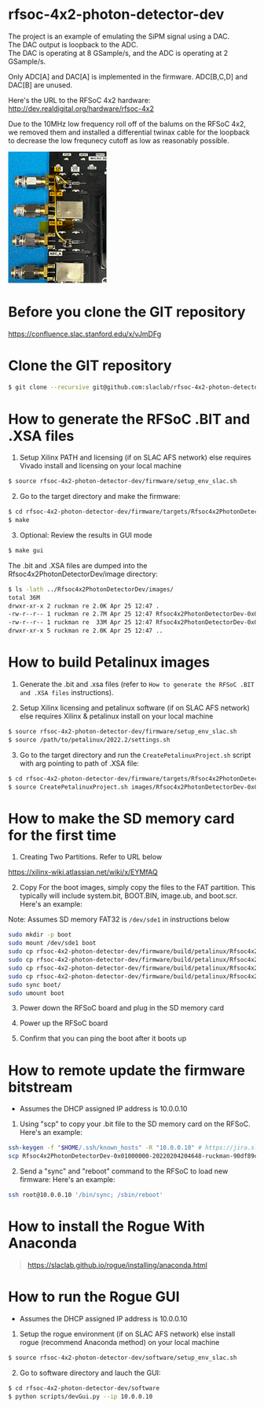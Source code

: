 # rfsoc-4x2-photon-detector-dev

The project is an example of emulating the SiPM signal using a DAC.  
The DAC output is loopback to the ADC.  
The DAC is operating at 8 GSample/s, and the ADC is operating at 2 GSample/s.

Only ADC[A] and DAC[A] is implemented in the firmware.  ADC[B,C,D] and DAC[B] are unused.

Here's the URL to the RFSoC 4x2 hardware:
http://dev.realdigital.org/hardware/rfsoc-4x2

Due to the 10MHz low frequency roll off of the balums on the RFSoC 4x2, we removed them
and installed a differential twinax cable for the loopback to decrease the low frequnecy 
cutoff as low as reasonably possible. 

<img src="docs/images/LoopbackRework.jpg" width="200">

<!--- ######################################################## -->

# Before you clone the GIT repository

https://confluence.slac.stanford.edu/x/vJmDFg

<!--- ######################################################## -->

# Clone the GIT repository

```bash
$ git clone --recursive git@github.com:slaclab/rfsoc-4x2-photon-detector-dev
```

<!--- ######################################################## -->

# How to generate the RFSoC .BIT and .XSA files

1) Setup Xilinx PATH and licensing (if on SLAC AFS network) else requires Vivado install and licensing on your local machine

```bash
$ source rfsoc-4x2-photon-detector-dev/firmware/setup_env_slac.sh
```

2) Go to the target directory and make the firmware:

```bash
$ cd rfsoc-4x2-photon-detector-dev/firmware/targets/Rfsoc4x2PhotonDetectorDev/
$ make
```

3) Optional: Review the results in GUI mode

```bash
$ make gui
```

The .bit and .XSA files are dumped into the Rfsoc4x2PhotonDetectorDev/image directory:

```bash
$ ls -lath ../Rfsoc4x2PhotonDetectorDev/images/
total 36M
drwxr-xr-x 2 ruckman re 2.0K Apr 25 12:47 .
-rw-r--r-- 1 ruckman re 2.7M Apr 25 12:47 Rfsoc4x2PhotonDetectorDev-0x01000000-20230425123732-ruckman-b869419.xsa
-rw-r--r-- 1 ruckman re  33M Apr 25 12:47 Rfsoc4x2PhotonDetectorDev-0x01000000-20230425123732-ruckman-b869419.bit
drwxr-xr-x 5 ruckman re 2.0K Apr 25 12:47 ..
```

<!--- ######################################################## -->

# How to build Petalinux images

1) Generate the .bit and .xsa files (refer to `How to generate the RFSoC .BIT and .XSA files` instructions).

2) Setup Xilinx licensing and petalinux software (if on SLAC AFS network) else requires Xilinx & petalinux install on your local machine

```bash
$ source rfsoc-4x2-photon-detector-dev/firmware/setup_env_slac.sh
$ source /path/to/petalinux/2022.2/settings.sh
```

3) Go to the target directory and run the `CreatePetalinuxProject.sh` script with arg pointing to path of .XSA file:

```bash
$ cd rfsoc-4x2-photon-detector-dev/firmware/targets/Rfsoc4x2PhotonDetectorDev/
$ source CreatePetalinuxProject.sh images/Rfsoc4x2PhotonDetectorDev-0x01000000-20230425123732-ruckman-b869419.xsa
```

<!--- ######################################################## -->

# How to make the SD memory card for the first time

1) Creating Two Partitions.  Refer to URL below

https://xilinx-wiki.atlassian.net/wiki/x/EYMfAQ

2) Copy For the boot images, simply copy the files to the FAT partition.
This typically will include system.bit, BOOT.BIN, image.ub, and boot.scr.  Here's an example:

Note: Assumes SD memory FAT32 is `/dev/sde1` in instructions below

```bash
sudo mkdir -p boot
sudo mount /dev/sde1 boot
sudo cp rfsoc-4x2-photon-detector-dev/firmware/build/petalinux/Rfsoc4x2PhotonDetectorDev/images/linux/system.bit boot/.
sudo cp rfsoc-4x2-photon-detector-dev/firmware/build/petalinux/Rfsoc4x2PhotonDetectorDev/images/linux/BOOT.BIN   boot/.
sudo cp rfsoc-4x2-photon-detector-dev/firmware/build/petalinux/Rfsoc4x2PhotonDetectorDev/images/linux/image.ub   boot/.
sudo cp rfsoc-4x2-photon-detector-dev/firmware/build/petalinux/Rfsoc4x2PhotonDetectorDev/images/linux/boot.scr   boot/.
sudo sync boot/
sudo umount boot
```

3) Power down the RFSoC board and plug in the SD memory card

4) Power up the RFSoC board

5) Confirm that you can ping the boot after it boots up

<!--- ######################################################## -->

# How to remote update the firmware bitstream

- Assumes the DHCP assigned IP address is 10.0.0.10

1) Using "scp" to copy your .bit file to the SD memory card on the RFSoC.  Here's an example:

```bash
ssh-keygen -f "$HOME/.ssh/known_hosts" -R "10.0.0.10" # https://jira.slac.stanford.edu/browse/ESRFOC-54
scp Rfsoc4x2PhotonDetectorDev-0x01000000-20220204204648-ruckman-90df89c.bit root@10.0.0.10:/media/sd-mmcblk0p1/system.bit
```

2) Send a "sync" and "reboot" command to the RFSoC to load new firmware:  Here's an example:

```bash
ssh root@10.0.0.10 '/bin/sync; /sbin/reboot'
```

<!--- ######################################################## -->

# How to install the Rogue With Anaconda

> https://slaclab.github.io/rogue/installing/anaconda.html

<!--- ######################################################## -->

# How to run the Rogue GUI

- Assumes the DHCP assigned IP address is 10.0.0.10

1) Setup the rogue environment (if on SLAC AFS network) else install rogue (recommend Anaconda method) on your local machine

```bash
$ source rfsoc-4x2-photon-detector-dev/software/setup_env_slac.sh
```

2) Go to software directory and lauch the GUI:

```bash
$ cd rfsoc-4x2-photon-detector-dev/software
$ python scripts/devGui.py --ip 10.0.0.10
```

<!--- ######################################################## -->
